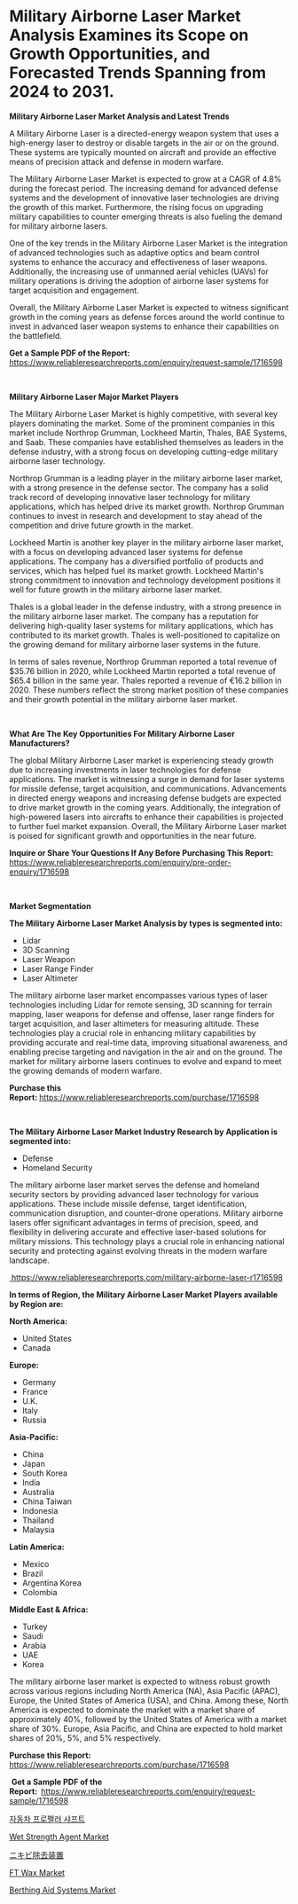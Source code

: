 <p><h1>Military Airborne Laser Market Analysis Examines its Scope on Growth Opportunities, and Forecasted Trends Spanning from 2024 to 2031.</h1></p><p><strong>Military Airborne Laser Market Analysis and Latest Trends</strong></p>
<p><p>A Military Airborne Laser is a directed-energy weapon system that uses a high-energy laser to destroy or disable targets in the air or on the ground. These systems are typically mounted on aircraft and provide an effective means of precision attack and defense in modern warfare.</p><p>The Military Airborne Laser Market is expected to grow at a CAGR of 4.8% during the forecast period. The increasing demand for advanced defense systems and the development of innovative laser technologies are driving the growth of this market. Furthermore, the rising focus on upgrading military capabilities to counter emerging threats is also fueling the demand for military airborne lasers.</p><p>One of the key trends in the Military Airborne Laser Market is the integration of advanced technologies such as adaptive optics and beam control systems to enhance the accuracy and effectiveness of laser weapons. Additionally, the increasing use of unmanned aerial vehicles (UAVs) for military operations is driving the adoption of airborne laser systems for target acquisition and engagement.</p><p>Overall, the Military Airborne Laser Market is expected to witness significant growth in the coming years as defense forces around the world continue to invest in advanced laser weapon systems to enhance their capabilities on the battlefield.</p></p>
<p><strong>Get a Sample PDF of the Report:&nbsp;</strong> <a href="https://www.reliableresearchreports.com/enquiry/request-sample/1716598">https://www.reliableresearchreports.com/enquiry/request-sample/1716598</a></p>
<p>&nbsp;</p>
<p><strong>Military Airborne Laser Major Market Players</strong></p>
<p><p>The Military Airborne Laser Market is highly competitive, with several key players dominating the market. Some of the prominent companies in this market include Northrop Grumman, Lockheed Martin, Thales, BAE Systems, and Saab. These companies have established themselves as leaders in the defense industry, with a strong focus on developing cutting-edge military airborne laser technology.</p><p>Northrop Grumman is a leading player in the military airborne laser market, with a strong presence in the defense sector. The company has a solid track record of developing innovative laser technology for military applications, which has helped drive its market growth. Northrop Grumman continues to invest in research and development to stay ahead of the competition and drive future growth in the market.</p><p>Lockheed Martin is another key player in the military airborne laser market, with a focus on developing advanced laser systems for defense applications. The company has a diversified portfolio of products and services, which has helped fuel its market growth. Lockheed Martin's strong commitment to innovation and technology development positions it well for future growth in the military airborne laser market.</p><p>Thales is a global leader in the defense industry, with a strong presence in the military airborne laser market. The company has a reputation for delivering high-quality laser systems for military applications, which has contributed to its market growth. Thales is well-positioned to capitalize on the growing demand for military airborne laser systems in the future.</p><p>In terms of sales revenue, Northrop Grumman reported a total revenue of $35.76 billion in 2020, while Lockheed Martin reported a total revenue of $65.4 billion in the same year. Thales reported a revenue of €16.2 billion in 2020. These numbers reflect the strong market position of these companies and their growth potential in the military airborne laser market.</p></p>
<p>&nbsp;</p>
<p><strong>What Are The Key Opportunities For Military Airborne Laser Manufacturers?</strong></p>
<p><p>The global Military Airborne Laser market is experiencing steady growth due to increasing investments in laser technologies for defense applications. The market is witnessing a surge in demand for laser systems for missile defense, target acquisition, and communications. Advancements in directed energy weapons and increasing defense budgets are expected to drive market growth in the coming years. Additionally, the integration of high-powered lasers into aircrafts to enhance their capabilities is projected to further fuel market expansion. Overall, the Military Airborne Laser market is poised for significant growth and opportunities in the near future.</p></p>
<p><strong>Inquire or Share Your Questions If Any Before Purchasing This Report:</strong> <a href="https://www.reliableresearchreports.com/enquiry/pre-order-enquiry/1716598">https://www.reliableresearchreports.com/enquiry/pre-order-enquiry/1716598</a></p>
<p>&nbsp;</p>
<p><strong>Market Segmentation</strong></p>
<p><strong>The Military Airborne Laser Market Analysis by types is segmented into:</strong></p>
<p><ul><li>Lidar</li><li>3D Scanning</li><li>Laser Weapon</li><li>Laser Range Finder</li><li>Laser Altimeter</li></ul></p>
<p><p>The military airborne laser market encompasses various types of laser technologies including Lidar for remote sensing, 3D scanning for terrain mapping, laser weapons for defense and offense, laser range finders for target acquisition, and laser altimeters for measuring altitude. These technologies play a crucial role in enhancing military capabilities by providing accurate and real-time data, improving situational awareness, and enabling precise targeting and navigation in the air and on the ground. The market for military airborne lasers continues to evolve and expand to meet the growing demands of modern warfare.</p></p>
<p><strong>Purchase this Report:&nbsp;</strong><a href="https://www.reliableresearchreports.com/purchase/1716598">https://www.reliableresearchreports.com/purchase/1716598</a></p>
<p>&nbsp;</p>
<p><strong>The Military Airborne Laser Market Industry Research by Application is segmented into:</strong></p>
<p><ul><li>Defense</li><li>Homeland Security</li></ul></p>
<p><p>The military airborne laser market serves the defense and homeland security sectors by providing advanced laser technology for various applications. These include missile defense, target identification, communication disruption, and counter-drone operations. Military airborne lasers offer significant advantages in terms of precision, speed, and flexibility in delivering accurate and effective laser-based solutions for military missions. This technology plays a crucial role in enhancing national security and protecting against evolving threats in the modern warfare landscape.</p></p>
<p><a href="https://www.reliableresearchreports.com/military-airborne-laser-r1716598">&nbsp;https://www.reliableresearchreports.com/military-airborne-laser-r1716598</a></p>
<p><strong>In terms of Region, the Military Airborne Laser Market Players available by Region are:</strong></p>
<p>
    <p> <strong> North America: </strong>
        <ul>
            <li>United States</li>
            <li>Canada</li>
        </ul>
        </p> 
    <p> <strong> Europe: </strong>
        <ul>
            <li>Germany</li>
            <li>France</li>
            <li>U.K.</li>
            <li>Italy</li>
            <li>Russia</li>
        </ul>
        </p> 
    <p> <strong> Asia-Pacific: </strong>
        <ul>
            <li>China</li>
            <li>Japan</li>
            <li>South Korea</li>
            <li>India</li>
            <li>Australia</li>
            <li>China Taiwan</li>
            <li>Indonesia</li>
            <li>Thailand</li>
            <li>Malaysia</li>
        </ul>
        </p> 
    <p> <strong> Latin America: </strong>
        <ul>
            <li>Mexico</li>
            <li>Brazil</li>
            <li>Argentina Korea</li>
            <li>Colombia</li>
        </ul>
        </p> 
    <p> <strong> Middle East & Africa: </strong>
        <ul>
            <li>Turkey</li>
            <li>Saudi</li>
            <li>Arabia</li>
            <li>UAE</li>
            <li>Korea</li>
        </ul>
    </p>
    </p>
<p><p>The military airborne laser market is expected to witness robust growth across various regions including North America (NA), Asia Pacific (APAC), Europe, the United States of America (USA), and China. Among these, North America is expected to dominate the market with a market share of approximately 40%, followed by the United States of America with a market share of 30%. Europe, Asia Pacific, and China are expected to hold market shares of 20%, 5%, and 5% respectively.</p></p>
<p><strong>Purchase this Report: </strong><a href="https://www.reliableresearchreports.com/purchase/1716598">https://www.reliableresearchreports.com/purchase/1716598</a></p>
<p>&nbsp;<strong>Get a Sample PDF of the Report:&nbsp;&nbsp;</strong><a href="https://www.reliableresearchreports.com/enquiry/request-sample/1716598">https://www.reliableresearchreports.com/enquiry/request-sample/1716598</a></p>
<p><strong></strong></p>
<p><p><a href="https://github.com/rsg307664904/Market-Research-Report-List-1/blob/main/619732531135.md">자동차 프로펠러 샤프트</a></p><p><a href="https://issuu.com/reportprime-2/docs/wet-strength-agent-market-size-2030.pptx">Wet Strength Agent Market</a></p><p><a href="https://medium.com/@r.aspinall_32685/%E3%81%AB%E3%81%8D%E3%81%B3%E9%99%A4%E5%8E%BB%E3%83%87%E3%83%90%E3%82%A4%E3%82%B9%E3%81%AE%E5%B8%82%E5%A0%B4%E8%A6%8F%E6%A8%A1%E3%81%A8%E5%B8%82%E5%A0%B4%E5%8B%95%E5%90%91-%E5%AE%8C%E5%85%A8%E3%81%AA%E6%A5%AD%E7%95%8C%E6%A6%82%E8%A6%81-2024%E5%B9%B4%E3%81%8B%E3%82%892031%E5%B9%B4%E3%81%BE%E3%81%A7-6d16088d1567">ニキビ除去装置</a></p><p><a href="https://issuu.com/reportprime-2/docs/ft-wax-market-size-2030.pptx">FT Wax Market</a></p><p><a href="https://github.com/santosh758595/Market-Research-Report-List-4/blob/main/berthing-aid-systems-market.md">Berthing Aid Systems Market</a></p></p>